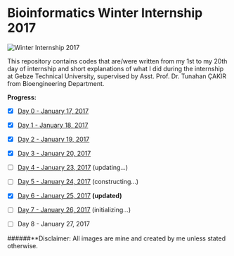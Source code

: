 # Bioinformatics Winter Internship 2017

![Winter Internship 2017](https://github.com/hariesramdhani/winter-internship-2017/blob/master/readme_banner.png)

This repository contains codes that are/were written from my 1st to my 20th day of internship and short explanations of what I did during the internship at Gebze Technical University, supervised by Asst. Prof. Dr. Tunahan ÇAKIR from Bioengineering Department.

**Progress:**
- [x] [Day 0 - January 17, 2017](https://github.com/hariesramdhani/winter-internship-2017/wiki/Day-0)
- [x] [Day 1 - January 18, 2017](https://github.com/hariesramdhani/winter-internship-2017/wiki/Day-1)
- [x] [Day 2 - January 19, 2017](https://github.com/hariesramdhani/winter-internship-2017/wiki/Day-2)
- [x] [Day 3 - January 20, 2017](https://github.com/hariesramdhani/winter-internship-2017/wiki/Day-3)
- [ ] [Day 4 - January 23, 2017](https://github.com/hariesramdhani/winter-internship-2017/wiki/Day-4) (updating...)
- [ ] [Day 5 - January 24, 2017](https://github.com/hariesramdhani/winter-internship-2017/wiki/Day-5) (constructing...)
- [x] [Day 6 - January 25, 2017](https://github.com/hariesramdhani/winter-internship-2017/wiki/Day-6) **(updated)**
- [ ] [Day 7 - January 26, 2017](https://github.com/hariesramdhani/winter-internship-2017/wiki/Day-7) (initializing...)
- [ ] Day 8 - January 27, 2017



######**Disclaimer: All images are mine and created by me unless stated otherwise.
